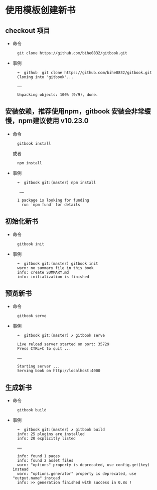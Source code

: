 # 使用模板创建新书

## checkout 项目

- 命令

        git clone https://github.com/bihe0832/gitbook.git

- 事例
  
        ➜  github  git clone https://github.com/bihe0832/gitbook.git
        Cloning into 'gitbook'...
       
        ……
    
        Unpacking objects: 100% (9/9), done.
    
## 安装依赖，推荐使用npm，gitbook 安装会非常缓慢，npm建议使用 v10.23.0

- 命令

        gitbook install
            
    或者
            
        npm install

- 事例
                
        ➜  gitbook git:(master) npm install
                 
         ……

        1 package is looking for funding
          run `npm fund` for details

## 初始化新书

- 命令

        gitbook init
            
- 事例
            
        ➜  gitbook git:(master) gitbook init
        warn: no summary file in this book
        info: create SUMMARY.md
        info: initialization is finished
    
## 预览新书

- 命令

        gitbook serve
            
- 事例
            
        ➜  gitbook git:(master) ✗ gitbook serve

        Live reload server started on port: 35729
        Press CTRL+C to quit ...
        
        ……
        
        Starting server ...
        Serving book on http://localhost:4000

## 生成新书

- 命令

        gitbook build
            
- 事例
            
        ➜  gitbook git:(master) ✗ gitbook build
        info: 25 plugins are installed
        info: 20 explicitly listed
        
        ……
        
        info: found 1 pages
        info: found 2 asset files
        warn: "options" property is deprecated, use config.get(key) instead
        warn: "options.generator" property is deprecated, use "output.name" instead
        info: >> generation finished with success in 0.8s !


